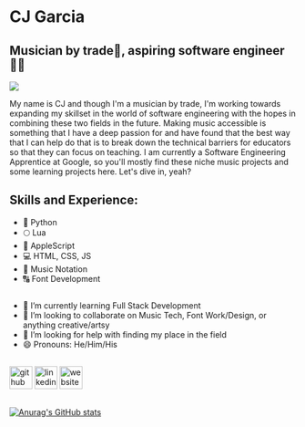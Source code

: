 
# CJ Garcia
## Musician by trade🎵, aspiring software engineer 🧑‍💻
![](https://scontent-atl3-2.xx.fbcdn.net/v/t31.18172-8/23275513_148134022584843_2723112266250699551_o.png?_nc_cat=111&ccb=1-5&_nc_sid=e3f864&_nc_ohc=JT-IQFw4ZrwAX9hmaY2&_nc_ht=scontent-atl3-2.xx&oh=00_AT-zbPZqzfsjjH7EioLeAEruvcinerzzNNwnQYZOKnAiXA&oe=6242CFCE)

My name is CJ and though I'm a musician by trade, I'm working towards expanding my skillset in the world of software engineering with the hopes in combining these two fields in the future. Making music accessible is something that I have a deep passion for and have found that the best way that I can help do that is to break down the technical barriers for educators so that they can focus on teaching. I am currently a Software Engineering Apprentice at Google, so you'll mostly find these niche music projects and some learning projects here. Let's dive in, yeah?

## Skills and Experience: 
- 🐍 Python
- 🌕 Lua 
- 🍎 AppleScript
- 💻 HTML, CSS, JS
- 🎼 Music Notation
- 🔠 Font Development

## 
- 🌱 I’m currently learning Full Stack Development 
- 👯 I’m looking to collaborate on Music Tech, Font Work/Design, or anything creative/artsy 
- 🤔 I’m looking for help with finding my place in the field 
- 😄 Pronouns: He/Him/His 

## 
[<img src='https://cdn.jsdelivr.net/npm/simple-icons@3.0.1/icons/github.svg' alt='github' height='40'>](https://github.com/CJGarciaMusic)  [<img src='https://cdn.jsdelivr.net/npm/simple-icons@3.0.1/icons/linkedin.svg' alt='linkedin' height='40'>](https://www.linkedin.com/in/cj-garcia-music/)  [<img src='https://cdn.jsdelivr.net/npm/simple-icons@3.0.1/icons/icloud.svg' alt='website' height='40'>](https://cjgarciamusic.wixsite.com/cjgm)  


## 
[![Anurag's GitHub stats](https://github-readme-stats.vercel.app/api?username=cjgarciamusic)](https://github.com/anuraghazra/github-readme-stats)
